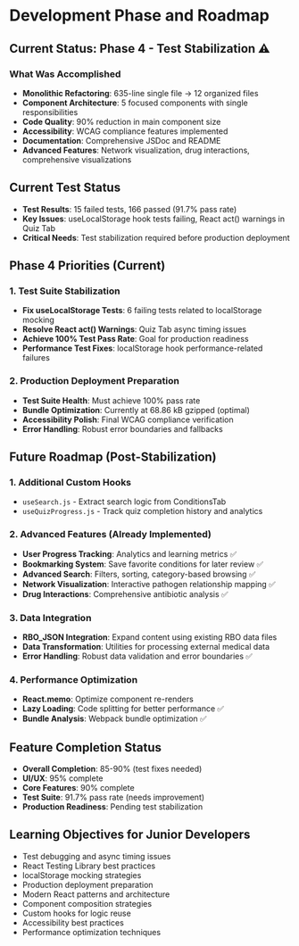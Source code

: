 # Development Phase and Roadmap

## Current Status: Phase 4 - Test Stabilization ⚠️

### What Was Accomplished
- **Monolithic Refactoring**: 635-line single file → 12 organized files
- **Component Architecture**: 5 focused components with single responsibilities
- **Code Quality**: 90% reduction in main component size
- **Accessibility**: WCAG compliance features implemented
- **Documentation**: Comprehensive JSDoc and README
- **Advanced Features**: Network visualization, drug interactions, comprehensive visualizations

## Current Test Status
- **Test Results**: 15 failed tests, 166 passed (91.7% pass rate)
- **Key Issues**: useLocalStorage hook tests failing, React act() warnings in Quiz Tab
- **Critical Needs**: Test stabilization required before production deployment

## Phase 4 Priorities (Current)

### 1. Test Suite Stabilization
- **Fix useLocalStorage Tests**: 6 failing tests related to localStorage mocking
- **Resolve React act() Warnings**: Quiz Tab async timing issues
- **Achieve 100% Test Pass Rate**: Goal for production readiness
- **Performance Test Fixes**: localStorage hook performance-related failures

### 2. Production Deployment Preparation
- **Test Suite Health**: Must achieve 100% pass rate
- **Bundle Optimization**: Currently at 68.86 kB gzipped (optimal)
- **Accessibility Polish**: Final WCAG compliance verification
- **Error Handling**: Robust error boundaries and fallbacks

## Future Roadmap (Post-Stabilization)

### 1. Additional Custom Hooks
- `useSearch.js` - Extract search logic from ConditionsTab
- `useQuizProgress.js` - Track quiz completion history and analytics

### 2. Advanced Features (Already Implemented)
- **User Progress Tracking**: Analytics and learning metrics ✅
- **Bookmarking System**: Save favorite conditions for later review ✅
- **Advanced Search**: Filters, sorting, category-based browsing ✅
- **Network Visualization**: Interactive pathogen relationship mapping ✅
- **Drug Interactions**: Comprehensive antibiotic analysis ✅

### 3. Data Integration
- **RBO_JSON Integration**: Expand content using existing RBO data files
- **Data Transformation**: Utilities for processing external medical data
- **Error Handling**: Robust data validation and error boundaries ✅

### 4. Performance Optimization
- **React.memo**: Optimize component re-renders
- **Lazy Loading**: Code splitting for better performance ✅
- **Bundle Analysis**: Webpack bundle optimization ✅

## Feature Completion Status
- **Overall Completion**: 85-90% (test fixes needed)
- **UI/UX**: 95% complete
- **Core Features**: 90% complete
- **Test Suite**: 91.7% pass rate (needs improvement)
- **Production Readiness**: Pending test stabilization

## Learning Objectives for Junior Developers
- Test debugging and async timing issues
- React Testing Library best practices
- localStorage mocking strategies
- Production deployment preparation
- Modern React patterns and architecture
- Component composition strategies
- Custom hooks for logic reuse
- Accessibility best practices
- Performance optimization techniques